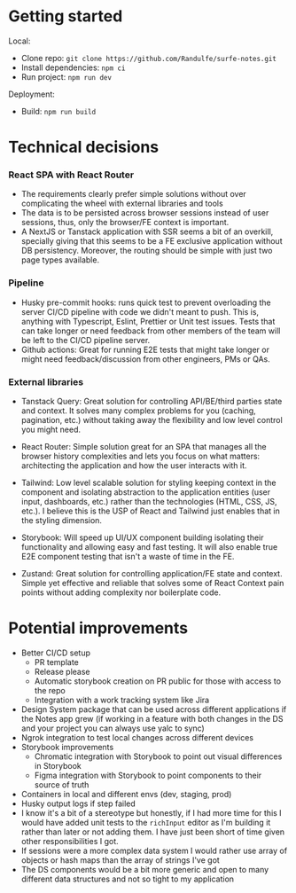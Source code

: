 # Getting started

Local:

- Clone repo: `git clone https://github.com/Randulfe/surfe-notes.git`
- Install dependencies: `npm ci`
- Run project: `npm run dev`

Deployment:

- Build: `npm run build`

# Technical decisions

### React SPA with React Router

- The requirements clearly prefer simple solutions without over complicating the wheel with external libraries and tools
- The data is to be persisted across browser sessions instead of user sessions, thus, only the browser/FE context is important.
- A NextJS or Tanstack application with SSR seems a bit of an overkill, specially giving that this seems to be a FE exclusive application without DB persistency. Moreover, the routing should be simple with just two page types available.

### Pipeline

- Husky pre-commit hooks: runs quick test to prevent overloading the server CI/CD pipeline with code we didn't meant to push. This is, anything with Typescript, Eslint, Prettier or Unit test issues. Tests that can take longer or need feedback from other members of the team will be left to the CI/CD pipeline server.
- Github actions: Great for running E2E tests that might take longer or might need feedback/discussion from other engineers, PMs or QAs.

### External libraries

- Tanstack Query: Great solution for controlling API/BE/third parties state and context. It solves many complex problems for you (caching, pagination, etc.) without taking away the flexibility and low level control you might need.

- React Router: Simple solution great for an SPA that manages all the browser history complexities and lets you focus on what matters: architecting the application and how the user interacts with it.
- Tailwind: Low level scalable solution for styling keeping context in the component and isolating abstraction to the application entities (user input, dashboards, etc.) rather than the technologies (HTML, CSS, JS, etc.). I believe this is the USP of React and Tailwind just enables that in the styling dimension.
- Storybook: Will speed up UI/UX component building isolating their functionality and allowing easy and fast testing. It will also enable true E2E component testing that isn't a waste of time in the FE.
- Zustand: Great solution for controlling application/FE state and context. Simple yet effective and reliable that solves some of React Context pain points without adding complexity nor boilerplate code.

# Potential improvements

- Better CI/CD setup
  - PR template
  - Release please
  - Automatic storybook creation on PR public for those with access to the repo
  - Integration with a work tracking system like Jira
- Design System package that can be used across different applications if the Notes app grew (if working in a feature with both changes in the DS and your project you can always use yalc to sync)
- Ngrok integration to test local changes across different devices
- Storybook improvements
  - Chromatic integration with Storybook to point out visual differences in Storybook
  - Figma integration with Storybook to point components to their source of truth
- Containers in local and different envs (dev, staging, prod)
- Husky output logs if step failed
- I know it's a bit of a stereotype but honestly, if I had more time for this I would have added unit tests to the `richInput` editor as I'm building it rather than later or not adding them. I have just been short of time given other responsibilities I got.
- If sessions were a more complex data system I would rather use array of objects or hash maps than the array of strings I've got
- The DS components would be a bit more generic and open to many different data structures and not so tight to my application
